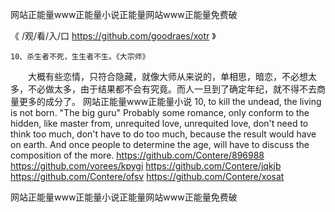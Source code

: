 
网站正能量www正能量小说正能量网站www正能量免费破




《 /观/看/入/口  https://github.com/goodraes/xotr 》




	10、杀生者不死，生生者不生。《大宗师》
　　大概有些恋情，只符合隐藏，就像大师从来说的，单相思，暗恋，不必想太多，不必做太多，由于结果都不会有究竟。而人一旦到了确定年纪，就不得不去商量更多的成分了。
网站正能量www正能量小说
10, to kill the undead, the living is not born.
"The big guru"
Probably some romance, only conform to the hidden, like master from, unrequited love, unrequited love, don't need to think too much, don't have to do too much, because the result would have on earth.
And once people to determine the age, will have to discuss the composition of the more.
https://github.com/Contere/896988
https://github.com/vorees/kpygi
https://github.com/Contere/jqkjb
https://github.com/Contere/ofsv
https://github.com/Contere/xosat





网站正能量www正能量小说正能量网站www正能量免费破
